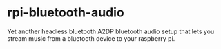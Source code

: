 # rpi-bluetooth-audio
Yet another headless bluetooth A2DP bluetooth audio setup that lets you stream music from a bluetooth device to your raspberry pi.
